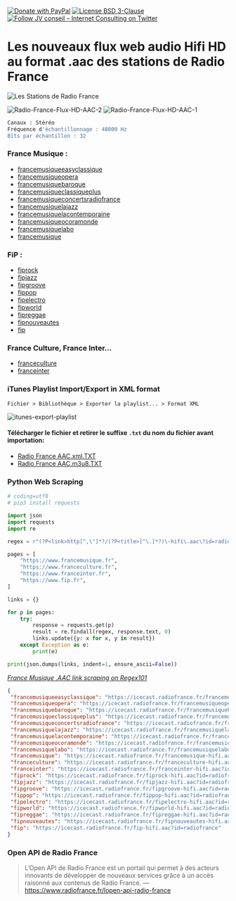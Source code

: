[![Donate with PayPal](https://img.shields.io/badge/Donate-PayPal-green.svg)](https://www.paypal.com/cgi-bin/webscr?cmd=_s-xclick&hosted_button_id=P3DGL6EANDY96&source=url)
[![License BSD 3-Clause](https://img.shields.io/badge/License-BSD%203--Clause-blue.svg)](LICENSE)
[![Follow JV conseil – Internet Consulting on Twitter](https://img.shields.io/twitter/follow/JVconseil.svg?style=social&logo=twitter)](https://twitter.com/JVconseil)

# Les nouveaux flux web audio Hifi HD au format .aac des stations de Radio France

![Les Stations de Radio France](https://cdn.radiofrance.fr/s3/cruiser-production/2016/12/0b21680a-3c67-4f2d-9e20-be16e67c3e91/600x337_7radios-1.jpg "Les Stations de Radio France")

![Radio-France-Flux-HD-AAC-2](https://user-images.githubusercontent.com/8126807/67148713-d72a2d00-f2a2-11e9-8050-83de5ed8c15f.png)
![Radio-France-Flux-HD-AAC-1](https://user-images.githubusercontent.com/8126807/67148712-d72a2d00-f2a2-11e9-8e51-0155fc8b9b18.png)

```bash
Canaux : Stéréo
Fréquence d'échantillonnage : 48000 Hz
Bits par échantillon : 32
```

### France Musique :

- [francemusiqueeasyclassique](https://icecast.radiofrance.fr/francemusiqueeasyclassique-hifi.aac?id=radiofrance)
- [francemusiqueopera](https://icecast.radiofrance.fr/francemusiqueopera-hifi.aac?id=radiofrance)
- [francemusiquebaroque](https://icecast.radiofrance.fr/francemusiquebaroque-hifi.aac?id=radiofrance)
- [francemusiqueclassiqueplus](https://icecast.radiofrance.fr/francemusiqueclassiqueplus-hifi.aac?id=radiofrance)
- [francemusiqueconcertsradiofrance](https://icecast.radiofrance.fr/francemusiqueconcertsradiofrance-hifi.aac?id=radiofrance)
- [francemusiquelajazz](https://icecast.radiofrance.fr/francemusiquelajazz-hifi.aac?id=radiofrance)
- [francemusiquelacontemporaine](https://icecast.radiofrance.fr/francemusiquelacontemporaine-hifi.aac?id=radiofrance)
- [francemusiqueocoramonde](https://icecast.radiofrance.fr/francemusiqueocoramonde-hifi.aac?id=radiofrance)
- [francemusiquelabo](https://icecast.radiofrance.fr/francemusiquelabo-hifi.aac?id=radiofrance)
- [francemusique](https://icecast.radiofrance.fr/francemusique-hifi.aac?id=radiofrance)

### FiP :

- [fiprock](https://icecast.radiofrance.fr/fiprock-hifi.aac?id=radiofrance)
- [fipjazz](https://icecast.radiofrance.fr/fipjazz-hifi.aac?id=radiofrance)
- [fipgroove](https://icecast.radiofrance.fr/fipgroove-hifi.aac?id=radiofrance)
- [fippop](https://icecast.radiofrance.fr/fippop-hifi.aac?id=radiofrance)
- [fipelectro](https://icecast.radiofrance.fr/fipelectro-hifi.aac?id=radiofrance)
- [fipworld](https://icecast.radiofrance.fr/fipworld-hifi.aac?id=radiofrance)
- [fipreggae](https://icecast.radiofrance.fr/fipreggae-hifi.aac?id=radiofrance)
- [fipnouveautes](https://icecast.radiofrance.fr/fipnouveautes-hifi.aac?id=radiofrance)
- [fip](https://icecast.radiofrance.fr/fip-hifi.aac?id=radiofrance)

### France Culture, France Inter...

- [franceculture](https://icecast.radiofrance.fr/franceculture-hifi.aac?id=radiofrance)
- [franceinter](https://icecast.radiofrance.fr/franceinter-hifi.aac?id=radiofrance)

### iTunes Playlist Import/Export in XML format

`Fichier > Bibliothèque > Exporter la playlist... > Format XML`

![itunes-export-playlist](https://user-images.githubusercontent.com/8126807/67147939-06886c00-f29a-11e9-85a9-1b902c30ef73.jpg)

#### Télécharger le fichier et retirer le suffixe `.txt` du nom du fichier avant importation:

- [Radio France AAC.xml.TXT](https://github.com/JV-conseil-Internet-Consulting/Radio-France-Flux-HD-AAC/files/3746923/Radio.France.AAC.xml.TXT)
- [Radio France AAC.m3u8.TXT](https://github.com/JV-conseil-Internet-Consulting/Radio-France-Flux-HD-AAC/files/3746929/Radio.France.AAC.m3u8.TXT)

### Python Web Scraping

```py
# coding=utf8
# pip3 install requests

import json
import requests
import re

regex = r"(?P<link>http[^,\"]*?/(?P<title>[^\.]*?)\-hifi\.aac\?id=radiofrance)"

pages = [
    "https://www.francemusique.fr",
    "https://www.franceculture.fr",
    "https://www.franceinter.fr",
    "https://www.fip.fr",
]

links = {}

for p in pages:
    try:
        response = requests.get(p)
        result = re.findall(regex, response.text, 0)
        links.update({y: x for x, y in result})
    except Exception as e:
        print(e)

print(json.dumps(links, indent=1, ensure_ascii=False))
```

*[France Musique .AAC link scraping on Regex101](https://regex101.com/r/QzFpaY/1)*

```json
{
 "francemusiqueeasyclassique": "https://icecast.radiofrance.fr/francemusiqueeasyclassique-hifi.aac?id=radiofrance",
 "francemusiqueopera": "https://icecast.radiofrance.fr/francemusiqueopera-hifi.aac?id=radiofrance",
 "francemusiquebaroque": "https://icecast.radiofrance.fr/francemusiquebaroque-hifi.aac?id=radiofrance",
 "francemusiqueclassiqueplus": "https://icecast.radiofrance.fr/francemusiqueclassiqueplus-hifi.aac?id=radiofrance",
 "francemusiqueconcertsradiofrance": "https://icecast.radiofrance.fr/francemusiqueconcertsradiofrance-hifi.aac?id=radiofrance",
 "francemusiquelajazz": "https://icecast.radiofrance.fr/francemusiquelajazz-hifi.aac?id=radiofrance",
 "francemusiquelacontemporaine": "https://icecast.radiofrance.fr/francemusiquelacontemporaine-hifi.aac?id=radiofrance",
 "francemusiqueocoramonde": "https://icecast.radiofrance.fr/francemusiqueocoramonde-hifi.aac?id=radiofrance",
 "francemusiquelabo": "https://icecast.radiofrance.fr/francemusiquelabo-hifi.aac?id=radiofrance",
 "francemusique": "https://icecast.radiofrance.fr/francemusique-hifi.aac?id=radiofrance",
 "franceculture": "https://icecast.radiofrance.fr/franceculture-hifi.aac?id=radiofrance",
 "franceinter": "https://icecast.radiofrance.fr/franceinter-hifi.aac?id=radiofrance",
 "fiprock": "https://icecast.radiofrance.fr/fiprock-hifi.aac?id=radiofrance",
 "fipjazz": "https://icecast.radiofrance.fr/fipjazz-hifi.aac?id=radiofrance",
 "fipgroove": "https://icecast.radiofrance.fr/fipgroove-hifi.aac?id=radiofrance",
 "fippop": "https://icecast.radiofrance.fr/fippop-hifi.aac?id=radiofrance",
 "fipelectro": "https://icecast.radiofrance.fr/fipelectro-hifi.aac?id=radiofrance",
 "fipworld": "https://icecast.radiofrance.fr/fipworld-hifi.aac?id=radiofrance",
 "fipreggae": "https://icecast.radiofrance.fr/fipreggae-hifi.aac?id=radiofrance",
 "fipnouveautes": "https://icecast.radiofrance.fr/fipnouveautes-hifi.aac?id=radiofrance",
 "fip": "https://icecast.radiofrance.fr/fip-hifi.aac?id=radiofrance"
}
```

### Open API de Radio France

> L’Open API de Radio France est un portail qui permet à des acteurs innovants de développer de nouveaux services grâce à un accès raisonné aux contenus de Radio France. — https://www.radiofrance.fr/lopen-api-radio-france

